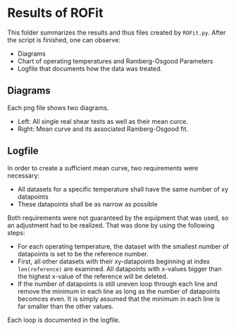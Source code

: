 # Results of ROFit
This folder summarizes the results and thus files created by ```ROFit.py```. After the script is finished, one can observe:
- Diagrams
- Chart of operating temperatures and Ramberg-Osgood Parameters
- Logfile that documents how the data was treated.

## Diagrams
Each png file shows two diagrams.
- Left: All single real shear tests as well as their mean curce.
- Right: Mean curve and its associated Ramberg-Osgood fit.

## Logfile
In order to create a sufficient mean curve, two requirements were necessary:
- All datasets for a specific temperature shall have the same number of xy datapoints
- These datapoints shall be as narrow as possible

Both requirements were not guaranteed by the equipment that was used, so an adjustment had to be realized. That was done by using the following steps:
- For each operating temperature, the dataset with the smallest number of datapoints is set to be the reference number.
- First, all other datasets with their xy-datapoints beginning at index ```len(reference)``` are examined. All datapoints with x-values bigger than the highest x-value of the reference will be deleted.
- If the number of datapoints is still uneven loop through each line and remove the minimum in each line as long as the number of datapoints becomces even. It is simply assumed that the minimum in each line is far smaller than the other values.

Each loop is documented in the logfile.
